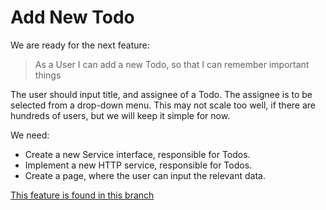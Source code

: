 # Add New Todo

We are ready for the next feature:

> As a User I can add a new Todo, so that I can remember important things

The user should input title, and assignee of a Todo. The assignee is to be selected from a drop-down menu. This may not scale too well, if there are hundreds of users, but we will keep it simple for now.

We need:
* Create a new Service interface, responsible for Todos.
* Implement a new HTTP service, responsible for Todos.
* Create a page, where the user can input the relevant data.

[This feature is found in this branch](https://github.com/TroelsMortensen/WasmTodo/tree/012_CreateTodo)